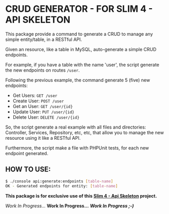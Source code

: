 # CRUD GENERATOR - FOR SLIM 4 - API SKELETON

This package provide a command to generate a CRUD to manage any simple entity/table, in a RESTful API.

Given an resource, like a table in MySQL, auto-generate a simple CRUD endpoints.

For example, if you have a table with the name 'user', the script generate the new endpoints on routes `/user`.

Following the previous example, the command generate 5 (five) new endpoints:

- Get Users: `GET /user`
- Create User: `POST /user`
- Get an User: `GET /user/{id}`
- Update User: `PUT /user/{id}`
- Delete User: `DELETE /user/{id}`

So, the script generate a real example with all files and directories: Controller, Services, Repository, etc, etc, that allow you to manage the new resource using it like a RESTful API.

Furthermore, the script make a file with PHPUnit tests, for each new endpoint generated.


## HOW TO USE:

```bash
$ ./console api:generate:endpoints [table-name]
OK - Generated endpoints for entity: [table-name]
```

**This package is for exclusive use of this [Slim 4 - Api Skeleton](https://github.com/maurobonfietti/slim4-api-skeleton) project.**

*Work In Progress...*
**Work In Progress...**
***Work In Progress ;-)***
